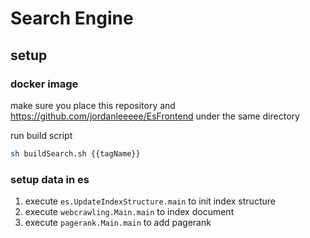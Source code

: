 # Search Engine

## setup 
### docker image
make sure you place this repository and https://github.com/jordanleeeee/EsFrontend
under the same directory

run build script
```bash
sh buildSearch.sh {{tagName}}
```

### setup data in es
1) execute `es.UpdateIndexStructure.main` to init index structure
2) execute `webcrawling.Main.main` to index document
3) execute `pagerank.Main.main` to add pagerank
